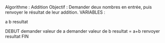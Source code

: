 Algorithme : Addition
Objectif : Demander deux nombres en entrée, puis renvoyer le résultat de leur addition.
VARIABLES :

a
b
resultat

DEBUT
    demander valeur de a
    demander valeur de b
    resultat = a+b
    renvoyer resultat
FIN